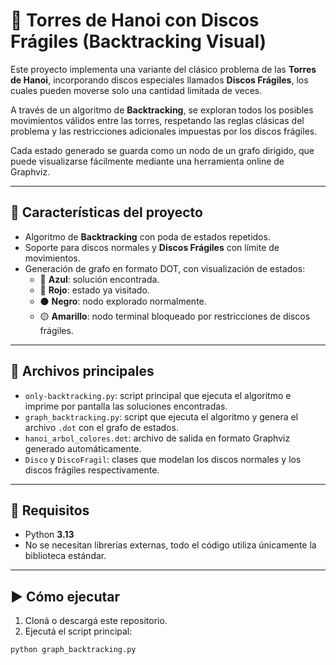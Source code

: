 # 🧠 Torres de Hanoi con Discos Frágiles (Backtracking Visual)

Este proyecto implementa una variante del clásico problema de las **Torres de Hanoi**, incorporando discos especiales llamados **Discos Frágiles**, los cuales pueden moverse solo una cantidad limitada de veces.

A través de un algoritmo de **Backtracking**, se exploran todos los posibles movimientos válidos entre las torres, respetando las reglas clásicas del problema y las restricciones adicionales impuestas por los discos frágiles.

Cada estado generado se guarda como un nodo de un grafo dirigido, que puede visualizarse fácilmente mediante una herramienta online de Graphviz.

---

## 📌 Características del proyecto

- Algoritmo de **Backtracking** con poda de estados repetidos.
- Soporte para discos normales y **Discos Frágiles** con límite de movimientos.
- Generación de grafo en formato DOT, con visualización de estados:
  - 🔵 **Azul**: solución encontrada.
  - 🔴 **Rojo**: estado ya visitado.
  - ⚫ **Negro**: nodo explorado normalmente.
  - 🟡 **Amarillo**: nodo terminal bloqueado por restricciones de discos frágiles.

---

## 📂 Archivos principales
- `only-backtracking.py`: script principal que ejecuta el algoritmo e imprime por pantalla las soluciones encontradas.
- `graph_backtracking.py`: script que ejecuta el algoritmo y genera el archivo `.dot` con el grafo de estados.
- `hanoi_arbol_colores.dot`: archivo de salida en formato Graphviz generado automáticamente.
- `Disco` y `DiscoFragil`: clases que modelan los discos normales y los discos frágiles respectivamente.

---

## 🧪 Requisitos

- Python **3.13**
- No se necesitan librerías externas, todo el código utiliza únicamente la biblioteca estándar.

---

## ▶️ Cómo ejecutar

1. Cloná o descargá este repositorio.
2. Ejecutá el script principal:

```bash
python graph_backtracking.py
